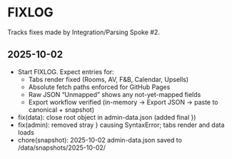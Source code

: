 # FIXLOG

Tracks fixes made by Integration/Parsing Spoke #2.

## 2025-10-02
- Start FIXLOG. Expect entries for:
  - Tabs render fixed (Rooms, AV, F&B, Calendar, Upsells)
  - Absolute fetch paths enforced for GitHub Pages
  - Raw JSON “Unmapped” shows any not-yet-mapped fields
  - Export workflow verified (in-memory → Export JSON → paste to canonical + snapshot)
- fix(data): close root object in admin-data.json (added final })
- fix(admin): removed stray } causing SyntaxError; tabs render and data loads
- chore(snapshot): 2025-10-02 admin-data.json saved to /data/snapshots/2025-10-02/

